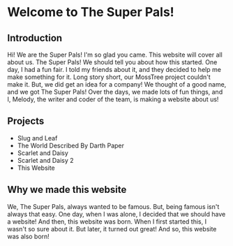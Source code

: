 # Welcome to The Super Pals!
## Introduction
Hi! We are the Super Pals! I'm so glad you came. This website will cover all about us. The Super Pals!
We should tell you about how this started. One day, I had a fun fair. I told my friends about it, and they
decided to help me make something for it. Long story short, our MossTree project couldn't make it. But, we
did get an idea for a company! We thought of a good name, and we got The Super Pals! Over the days, we made
lots of fun things, and I, Melody, the writer and coder of the team, is making a website about us!
## Projects
- Slug and Leaf
- The World Described By Darth Paper
- Scarlet and Daisy
- Scarlet and Daisy 2
- This Website
## Why we made this website
We, The Super Pals, always wanted to be famous. But, being famous isn't always that easy. One day, when I
was alone, I decided that we should have a website! And then, this website was born. When I first started
this, I wasn't so sure about it. But later, it turned out great! And so, this website was also born!
